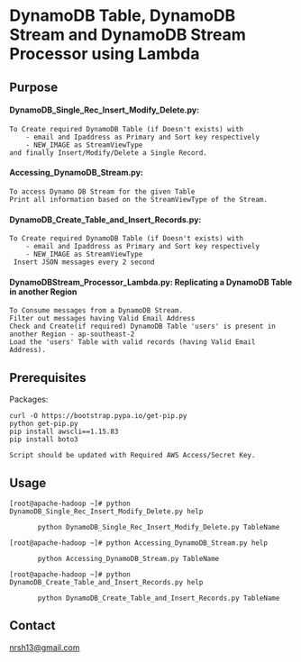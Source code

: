 
# DynamoDB Table, DynamoDB Stream and DynamoDB Stream Processor using Lambda

## Purpose
#### DynamoDB_Single_Rec_Insert_Modify_Delete.py:
    To Create required DynamoDB Table (if Doesn't exists) with 
        - email and Ipaddress as Primary and Sort key respectively
        - NEW_IMAGE as StreamViewType
    and finally Insert/Modify/Delete a Single Record.
#### Accessing_DynamoDB_Stream.py:
    To access Dynamo DB Stream for the given Table
    Print all information based on the StreamViewType of the Stream.
#### DynamoDB_Create_Table_and_Insert_Records.py:
    To Create required DynamoDB Table (if Doesn't exists) with 
        - email and Ipaddress as Primary and Sort key respectively
        - NEW_IMAGE as StreamViewType
     Insert JSON messages every 2 second
#### DynamoDBStream_Processor_Lambda.py: Replicating a DynamoDB Table in another Region
    To Consume messages from a DynamoDB Stream.
    Filter out messages having Valid Email Address
    Check and Create(if required) DynamoDB Table 'users' is present in another Region - ap-southeast-2
    Load the 'users' Table with valid records (having Valid Email Address).

## Prerequisites
Packages: 
```
curl -O https://bootstrap.pypa.io/get-pip.py
python get-pip.py
pip install awscli==1.15.83
pip install boto3

Script should be updated with Required AWS Access/Secret Key.
```

## Usage
```
[root@apache-hadoop ~]# python DynamoDB_Single_Rec_Insert_Modify_Delete.py help

       python DynamoDB_Single_Rec_Insert_Modify_Delete.py TableName

[root@apache-hadoop ~]# python Accessing_DynamoDB_Stream.py help

       python Accessing_DynamoDB_Stream.py TableName

[root@apache-hadoop ~]# python DynamoDB_Create_Table_and_Insert_Records.py help

       python DynamoDB_Create_Table_and_Insert_Records.py TableName
```

## Contact
nrsh13@gmail.com
